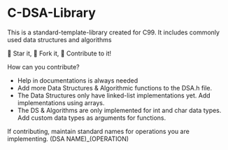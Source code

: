 # C-DSA-Library
This is a standard-template-library created for C99. It includes commonly used data structures and algorithms

🌟 Star it, 🍴 Fork it, 🤝 Contribute to it!

How can you contribute?
 - Help in documentations is always needed
 - Add more Data Structures & Algorithmic functions to the DSA.h file. 
 - The Data Structures only have linked-list implementations yet. Add implementations using arrays.
 - The DS & Algorithms are only implemented for int and char data types. Add custom data types as arguments for functions.
 
If contributing, maintain standard names for operations you are implementing. (DSA NAME)_(OPERATION)
